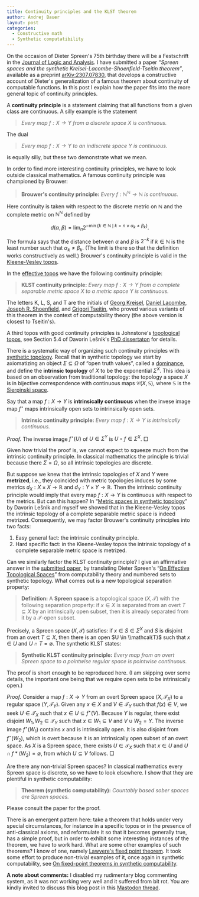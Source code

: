 ```yaml
---
title: Continuity principles and the KLST theorem
author: Andrej Bauer
layout: post
categories:
  - Constructive math
  - Synthetic computatibility
---
```


On the occasion of Dieter Spreen's 75th birthday there will be a Festschrift in the [Journal of Logic and Analysis](http://logicandanalysis.org/index.php/jla). I have submitted a paper *“Spreen spaces and the synthetic Kreisel-Lacombe-Shoenfield-Tseitin theorem”*, available as a preprint [arXiv:2307.07830](https://arxiv.org/abs/2307.07830),  that develops a constructive account of Dieter's generalization of a famous theorem about continuity of computable functions. In this post I explain how the paper fits into the more general topic of continuity principles.

<!--more-->

A **continuity principle** is a statement claiming that all functions from a given class are continuous. A silly example is the statement

> *Every map $f : X \to Y$ from a discrete space $X$ is continuous.*

The dual

> *Every map $f : X \to Y$ to an indiscrete space $Y$ is continuous.*

is equally silly, but these two demonstrate what we mean.

In order to find more interesting continuity principles, we have to look outside classical mathematics.
A famous continuity principle was championed by Brouwer:

> **Brouwer's continuity principle:** *Every $f : \mathbb{N}^\mathbb{N}\to \mathbb{N}$ is continuous.*

Here continuity is taken with respect to the discrete metric on $\mathbb{N}$ and the complete metric on $\mathbb{N}^\mathbb{N}$ defined by

$$\textstyle d(\alpha, \beta) = \lim_n 2^{-\min \lbrace k \in \mathbb{N} \,\mid\, k = n \lor \alpha_k \neq \beta_k\rbrace}.$$

The formula says that the distance between $\alpha$ and $\beta$ is $2^{-k}$ if $k \in \mathbb{N}$ is the least number such that $\alpha_k \neq \beta_k$. (The limit is there so that the definition works constructively as well.) Brouwer's continuity principle is valid in the [Kleene-Vesley topos](https://ncatlab.org/nlab/show/function+realizability).

In the [effective topos](https://ncatlab.org/nlab/show/effective+topos) we have the following continuity principle:

> **KLST continuity principle:** *Every map $f : X \to Y$ from a complete separable metric space $X$ to a metric space
> $Y$ is continuous.*

The letters K, L, S, and T are the initials of
[Georg Kreisel](https://en.wikipedia.org/wiki/Georg_Kreisel),
[Daniel Lacombe](https://mathgenealogy.org/id.php?id=290439),
[Joseph R. Shoenfield](https://en.wikipedia.org/wiki/Joseph_R._Shoenfield), and
[Grigori Tseitin](https://en.wikipedia.org/wiki/Grigori_Tseitin),
who proved various variants of this theorem in the context of computability theory (the above version is closest to Tseitin's).

A third topos with good continuity principles is Johnstone's [topological topos](https://doi.org/10.1112/plms/s3-38.2.237), see Section 5.4 of Davorin Lešnik's [PhD dissertaton](https://arxiv.org/abs/2104.10399) for details.

There is a systematic way of organizing such continuity principles with [synthetic topology](https://ncatlab.org/nlab/show/synthetic+topology). Recall that in synthetic topology we start by axiomatizing an object $\Sigma \subseteq \Omega$ of “open truth values”, called a [dominance](https://ncatlab.org/nlab/show/dominance), and define the **intrinsic topology** of $X$ to be the exponential $\Sigma^X$. This idea is based on an observation from traditional topology: the topology a space $X$ is in bijective correspondence with continuous maps $\mathcal{C}(X, \mathbb{S})$, where $\mathbb{S}$ is the [Sierpinski space](https://en.wikipedia.org/wiki/Sierpiński_space).

Say that a map $f : X \to Y$ is **intrinsically continuous** when the invese image map $f^\star$ maps intrinsically open sets to intrinsically open sets.

> **Intrinsic continuity principle:** *Every map $f : X \to Y$ is intrinsically continuous.*

*Proof.* The inverse image $f^\star(U)$ of $U \in \Sigma^Y$ is $U \circ f \in \Sigma^X$. □

Given how trivial the proof is, we cannot expect to squeeze much from the intrinsic continuity principle. In classical mathematics the principle is trivial because there $\Sigma = \Omega$, so all intrinsic topologies are discrete.

But suppose we knew that the intrinsic topologies of $X$ and $Y$ were **metrized**, i.e., they coincided with metric topologies induces by some metrics $d_X : X \times X \to \mathbb{R}$ and $d_Y : Y \times Y \to \mathbb{R}$. Then the intrinsic continuity principle would imply that every map $f : X \to Y$ is continuous  with respect to the metrics. But can this happen? In “[Metric spaces in synthetic topology](https://doi.org/10.1016/j.apal.2011.06.017)” by Davorin Lešnik and myself we showed that in the Kleene-Vesley topos the intrinsic topology of a complete separable metric space is indeed metrized. Consequently, we may factor Brouwer's continuity principles into two facts:

1. Easy general fact: the intrinsic continuity principle.
2. Hard specific fact: in the Kleene-Vesley topos the intrinsic topology of a complete separable metric space is metrized.

Can we similarly factor the KLST continuity principle? I give an affirmative answer in the [submitted
paper](https://arxiv.org/abs/2307.07830), by translating Dieter Spreen's “[On Effective Topological
Spaces](https://doi.org/10.2307/2586596)” from computability theory and numbered sets to synthetic topology. What comes
out is a new topological separation property:

> **Definition:** A **Spreen space** is a topological space $(X, \mathcal{T})$ with the following separation property:
> if $x \in X$ is separated from an overt $T \subseteq X$ by an intrinsically open subset, then it is already separated
> from it by a $\mathcal{T}$-open subset.

Precisely, a Spreen space $(X, \mathcal{T})$ satisfies: if $x \in S \in \Sigma^X$ and $S$ is disjoint from an overt $T \subseteq X$, then there is an open $U \in \\mathcal{T}$ such that $x \in U$ and $U \cap T = \emptyset$. The synthetic KLST states:

> **Synthetic KLST continuity principle:** *Every map from an overt Spreen space to a pointwise regular space is pointwise continuous.*

The proof is short enough to be reproduced here. (I am skipping over some details, the important one being that we require
open sets to be intrinsically open.)

*Proof.* Consider a map $f : X \to Y$ from an overt Spreen space $(X, \mathcal{T}_X)$ to a regular space $(Y, \mathcal{T}_Y)$. Given any $x \in X$ and $V \in \mathcal{T}_Y$ such that $f(x) \in V$, we seek $U \in \mathcal{T}_X$ such that $x \in U \subseteq f^\star(V)$. Because $Y$ is regular, there exist disjoint $W_1, W_2 \in \mathcal{T}_Y$ such that $x \in W_1 \subseteq V$ and $V \cup W_2 = Y$. The inverse image $f^\star(W_1)$ contains $x$ and is intrinsically open. It is also disjoint from $f^\star(W_2)$, which is overt because it is an intrinsically open subset of an overt space. As $X$ is a Spreen space, there exists $U \in \mathcal{T}_X$ such that $x \in U$ and $U \cap f{*}(W_2) = \emptyset$, from which $U \subseteq V$ follows. □

Are there any non-trivial Spreen spaces? In classical mathematics every Spreen space is discrete, so we have to look elsewhere. I show that they are plentiful in synthetic computability:

> **Theorem (synthetic computability):** *Countably based sober spaces are Spreen spaces.*

Please consult the paper for the proof.

There is an emergent pattern here: take a theorem that holds under very special circumstances, for instance in a specific topos or in the presence of anti-classical axioms, and reformulate it so that it becomes generally true, has a simple proof, but in order to exhibit some interesting instances of the theorem, we have to work hard. What are some other examples of such theorems? I know of one, namely [Lawvere's fixed point theorem](https://ncatlab.org/nlab/show/Lawvere%27s+fixed+point+theorem). It took some effort to produce non-trivial examples of it, once again in synthetic computability, see [On fixed-point theorems in synthetic computability](https://math.andrej.com/2019/11/07/on-fixed-point-theorems-in-synthetic-computability/).

**A note about comments:** I disabled my rudimentary blog commenting system, as it was not working very well and it suffered from bit rot. You are kindly invited to discuss this blog post in this [Mastodon thread](https://mathstodon.xyz/@andrejbauer/110743580760940344).

